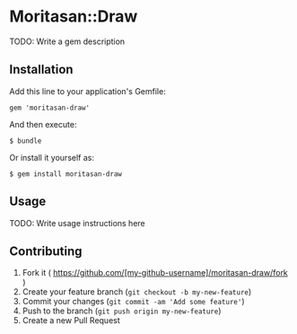 # Moritasan::Draw

TODO: Write a gem description

## Installation

Add this line to your application's Gemfile:

    gem 'moritasan-draw'

And then execute:

    $ bundle

Or install it yourself as:

    $ gem install moritasan-draw

## Usage

TODO: Write usage instructions here

## Contributing

1. Fork it ( https://github.com/[my-github-username]/moritasan-draw/fork )
2. Create your feature branch (`git checkout -b my-new-feature`)
3. Commit your changes (`git commit -am 'Add some feature'`)
4. Push to the branch (`git push origin my-new-feature`)
5. Create a new Pull Request
